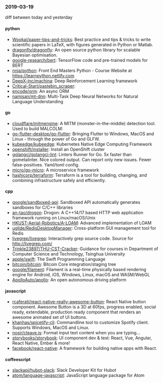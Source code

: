 ### 2019-03-19
diff between today and yesterday

#### python
* [Wookai/paper-tips-and-tricks](https://github.com/Wookai/paper-tips-and-tricks): Best practice and tips & tricks to write scientific papers in LaTeX, with figures generated in Python or Matlab.
* [dragonfly/dragonfly](https://github.com/dragonfly/dragonfly): An open source python library for scalable Bayesian optimisation.
* [google-research/bert](https://github.com/google-research/bert): TensorFlow code and pre-trained models for BERT
* [nnja/python](https://github.com/nnja/python): Front End Masters Python - Course Website at https://learnpython.netlify.com
* [DeepX-inc/machina](https://github.com/DeepX-inc/machina): Deep Reinforcement Learning framework
* [Critical-Start/pastebin_scraper](https://github.com/Critical-Start/pastebin_scraper): 
* [encode/orm](https://github.com/encode/orm): An async ORM
* [namisan/mt-dnn](https://github.com/namisan/mt-dnn): Multi-Task Deep Neural Networks for Natural Language Understanding

#### go
* [cloudflare/mitmengine](https://github.com/cloudflare/mitmengine): A MITM (monster-in-the-middle) detection tool. Used to build MALCOLM:
* [go-flutter-desktop/go-flutter](https://github.com/go-flutter-desktop/go-flutter): Bringing Flutter to Windows, MacOS and Linux - through the power of Go and GLFW.
* [kubeedge/kubeedge](https://github.com/kubeedge/kubeedge): Kubernetes Native Edge Computing Framework
* [openshift/installer](https://github.com/openshift/installer): Install an OpenShift cluster
* [golangci/golangci-lint](https://github.com/golangci/golangci-lint): Linters Runner for Go. 5x faster than gometalinter. Nice colored output. Can report only new issues. Fewer false-positives. Yaml/toml config.
* [micro/go-micro](https://github.com/micro/go-micro): A microservice framework
* [hashicorp/terraform](https://github.com/hashicorp/terraform): Terraform is a tool for building, changing, and combining infrastructure safely and efficiently.

#### cpp
* [google/sandboxed-api](https://github.com/google/sandboxed-api): Sandboxed API automatically generates sandboxes for C/C++ libraries
* [an-tao/drogon](https://github.com/an-tao/drogon): Drogon: A C++14/17 based HTTP web application framework running on Linux/macOS/Unix
* [HKUST-Aerial-Robotics/A-LOAM](https://github.com/HKUST-Aerial-Robotics/A-LOAM): Advanced implementation of LOAM
* [uglide/RedisDesktopManager](https://github.com/uglide/RedisDesktopManager):  Cross-platform GUI management tool for Redis
* [livegrep/livegrep](https://github.com/livegrep/livegrep): Interactively grep source code. Source for http://livegrep.com/
* [Trinkle23897/THU-CST-Cracker](https://github.com/Trinkle23897/THU-CST-Cracker):  Guidance for courses in Department of Computer Science and Technology, Tsinghua University
* [apple/swift](https://github.com/apple/swift): The Swift Programming Language
* [bitcoin/bitcoin](https://github.com/bitcoin/bitcoin): Bitcoin Core integration/staging tree
* [google/filament](https://github.com/google/filament): Filament is a real-time physically based rendering engine for Android, iOS, Windows, Linux, macOS and WASM/WebGL
* [ApolloAuto/apollo](https://github.com/ApolloAuto/apollo): An open autonomous driving platform

#### javascript
* [rcaferati/react-native-really-awesome-button](https://github.com/rcaferati/react-native-really-awesome-button):  React Native button component. Awesome Button is a 3D at 60fps, progress enabled, social ready, extendable, production ready component that renders an awesome animated set of UI buttons.
* [khanhas/spicetify-cli](https://github.com/khanhas/spicetify-cli): Commandline tool to customize Spotify client. Supports Windows, MacOS and Linux.
* [nosir/cleave.js](https://github.com/nosir/cleave.js): Format input text content when you are typing...
* [storybooks/storybook](https://github.com/storybooks/storybook): UI component dev & test: React, Vue, Angular, React Native, Ember & more!
* [facebook/react-native](https://github.com/facebook/react-native): A framework for building native apps with React.

#### coffeescript
* [slackapi/hubot-slack](https://github.com/slackapi/hubot-slack): Slack Developer Kit for Hubot
* [atom/language-javascript](https://github.com/atom/language-javascript): JavaScript language package for Atom
